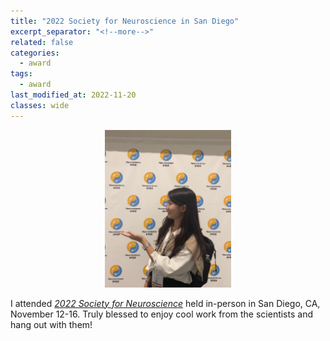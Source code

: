 ```yaml
---
title: "2022 Society for Neuroscience in San Diego"
excerpt_separator: "<!--more-->"
related: false
categories:
  - award
tags:
  - award
last_modified_at: 2022-11-20
classes: wide
---
```


<p align="center">
    <img width="40%" src="/images/posts/post_2022_sfn_1.png">
</p>

I attended [*2022 Society for Neuroscience*](https://www.sfn.org/meetings/neuroscience-2022) held in-person in San Diego, CA, November 12-16. Truly blessed to enjoy cool work from the scientists and hang out with them! 

